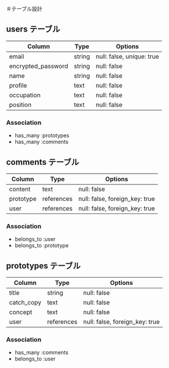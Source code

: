 ＃テーブル設計

## users テーブル

| Column             | Type   | Options                   |
| ------------------ | ------ | ------------------------- |
| email              | string | null: false, unique: true |
| encrypted_password | string | null: false               |
| name               | string | null: false               |
| profile            | text   | null: false               |
| occupation         | text   | null: false               |
| position           | text   | null: false               |

### Association

- has_many :prototypes
- has_many :comments


## comments テーブル

| Column             | Type       | Options                        |
| ------------------ | ---------- | ------------------------------ |
| content            | text       | null: false                    |
| prototype          | references | null: false, foreign_key: true |
| user               | references | null: false, foreign_key: true |

### Association

- belongs_to :user
- belongs_to :prototype


## prototypes テーブル

| Column             | Type         | Options                              |
| ------------------ | ------------ | ------------------------------------ |
| title              | string       | null: false                          |
| catch_copy         | text         | null: false                          |
| concept            | text         | null: false                          |
| user               | references   | null: false, foreign_key: true       |

### Association

- has_many :comments
- belongs_to :user

